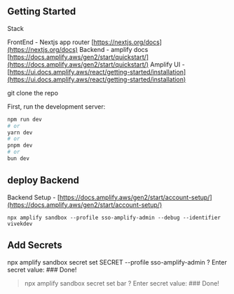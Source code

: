 ## Getting Started

Stack

FrontEnd - Nextjs app router [https://nextjs.org/docs](https://nextjs.org/docs)
Backend - amplify docs [https://docs.amplify.aws/gen2/start/quickstart/](https://docs.amplify.aws/gen2/start/quickstart/)
Amplify UI - [https://ui.docs.amplify.aws/react/getting-started/installation](https://ui.docs.amplify.aws/react/getting-started/installation)

git clone the repo

First, run the development server:

```bash
npm run dev
# or
yarn dev
# or
pnpm dev
# or
bun dev
```

## deploy Backend

Backend Setup - [https://docs.amplify.aws/gen2/start/account-setup/](https://docs.amplify.aws/gen2/start/account-setup/)

`npx amplify sandbox --profile sso-amplify-admin --debug --identifier vivekdev`

## Add Secrets

npx amplify sandbox secret set SECRET --profile sso-amplify-admin
? Enter secret value: ###
Done!

> npx amplify sandbox secret set bar
> ? Enter secret value: ###
> Done!
